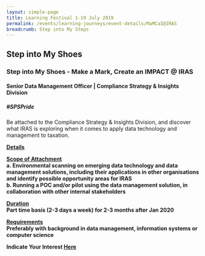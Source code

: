 ```yaml
---
layout: simple-page
title: Learning Festival 1-19 July 2019
permalink: /events/learning-journeys/event-details/MaMCaI@IRAS
breadcrumb: Step into My Steps
---
```


## Step into My Shoes 
### Step into My Shoes - Make a Mark, Create an IMPACT @ IRAS 
#### Senior Data Management Officer | Compliance Strategy & Insights Division

##### _#SPSPride_

Be attached to the Compliance Strategy & Insights Division, and discover what IRAS is exploring when it comes to apply data technology and management to taxation. 

<b><u>Details</u><br>
  
<u>Scope of Attachment</u><br>
a. Environmental scanning on emerging data technology and data management solutions, including their applications in other organisations and identify possible opportunity areas for IRAS <br>
b. Running a POC and/or pilot using the data management solution, in collaboration with other internal stakeholders

<u>Duration</u><br>
Part time basis (2-3 days a week) for 2-3 months after Jan 2020

<u>Requirements</u><br>
Preferably with background in data management, information systems or computer science

**Indicate Your Interest [Here](https://www.eventbrite.sg/e/step-into-my-shoes-iras-short-term-attachment-opportunity-with-the-compliance-strategy-insights-registration-62029301310)** 
